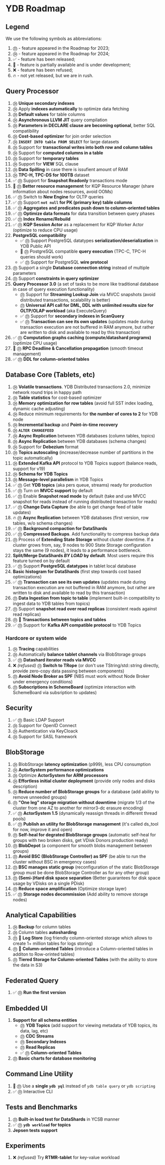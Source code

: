 # YDB Roadmap
## Legend
We use the following symbols as abbreviations:

1. ㉓ - feature appeared in the Roadmap for 2023;
1. ㉔ - feature appeared in the Roadmap for 2024;
1. ✅ - feature has been released;
1. 🚧 - feature is partially available and is under development;
1. ❌ - feature has been refused;
1. 🔥 - not yet released, but we are in rush.

## Query Processor

1. ㉔ **Unique secondary indexes**
1. ㉔ Apply **indexes automatically** to optimize data fetching
1. ㉔ **Default values** for table columns
1. ㉔ **Asynchronous LLVM JIT** query compilation
1. ㉔ **Parameters in DECLARE clause are becoming optional**, better SQL compatibility
1. ㉔ **Cost-based optimizer** for join order selection
1. ㉔ **``INSERT INTO table FROM SELECT``** for large datasets
1. ㉔ Support for **transactional writes into both row and column tables**
1. ㉔ Support for **computed columns in a table**
1. ㉔ Support for **temporary tables**
1. ㉔ Support for **VIEW** SQL clause
1. ㉔ **Data Spilling** in case there is issufient amount of RAM
1. ㉔ **TPC-H, TPC-DS for 100TB** dataset
1. ✅ ㉓ Support for **Snapshot Readonly** transactions mode
1. 🚧 ㉓ **Better resource management** for KQP Resource Manager (share information about nodes resources, avoid OOMs)
1. ✅ ㉓ Switch to **New Engine** for OLTP queries
1. ✅ ㉓ Support **`not null` for PK (primary key) table columns**
1. ✅ ㉓ **Aggregates and predicates push down to column-oriented tables**
1. ✅ ㉓ **Optimize data formats** for data transition between query phases
1. ✅ ㉓ **Index Rename/Rebuild**
1. ✅ ㉓ **KQP Session Actor** as a replacement for KQP Worker Actor (optimize to reduce CPU usage)
1. **PostgreSQL compatibility**
    * ✅ ㉓ Support PostgreSQL datatypes **serialization/deserialization** in YDB Public API
    * 🚧 ㉓ PostgreSQL compatible **query execution** (TPC-C, TPC-H queries should work)
    * ✅ ㉓ Support for PostgreSQL **wire protocol**
1. ㉓ Support a single **Database connection string** instead of multiple parameters
1. ㉓ Support **constraints in query optimizer**
1. **Query Processor 3.0** (a set of tasks to be more like traditional database in case of query execution functionality)
    * ㉓ Support for **Streaming Lookup Join** via MVCC snapshots (avoid distributed transactions, scalability is better)
    * ㉓ **Universal API call for DML, DDL with unlimited results size for OLTP/OLAP workload** (aka ExecuteQuery)
    * ✅ ㉓ Support for **secondary indexes in ScanQuery**
    * ✅ ㉓ **Transaction can see its own updates** (updates made during transaction execution are not buffered in RAM anymore, but rather are written to disk and available to read by this transaction)
1. ✅ ㉓ **Computation graphs caching (compute/datashard programs)** (optimize CPU usage)
1. 🚧 ㉓ **RPC Deadline & Cancellation propagation** (smooth timeout management)
1. ✅ ㉓ **DDL for column-oriented tables**

## Database Core (Tablets, etc)
1. ㉔ **Volatile transactions**. YDB Distributed transactions 2.0, minimize network round trips in happy path
1. ㉔ **Table statistics** for cost-based optimizer
1. ㉔ **Memory optimization for row tables** (avoid full SST index loading, dynamic cache adjusting)
1. ㉔ Reduce minimum requirements for **the number of cores to 2** for YDB node
1. ㉔ **Incremental backup** and **Point-in-time recovery**
1. ㉔ **``ALTER CHANGEFEED``**
1. ㉔ **Async Replication** between YDB databases (column tables, topics)
1. ㉔ **Async Replication** between YDB databases (schema changes)
1. ㉔ Support for **Debezium** format
1. ㉔ **Topics autoscaling** (increase/decrease number of partitions in the topic automatically)
1. ㉔ **Extended Kafka API** protocol to YDB Topics support (balance reads, support for v19)
1. ㉔ **Schema for YDB Topics**
1. ㉔ **Message-level parallelism** in YDB Topics
1. ✅ ㉓ Get **YDB topics** (aka pers queue, streams) ready for production
1. ✅ ㉓ Turn on **MVCC support** by default
1. ✅ ㉓ Enable **Snapshot read mode** by default (take and use MVCC snapshot for reads instead of running distributed transaction for reads)
1. ✅ ㉓ **Change Data Capture** (be able to get change feed of table updates)
1. 🔥 ㉓ **Async Replication** between YDB databases  (first version, row tables, w/o schema changes)
1. ✅ ㉓ **Background compaction for DataShards**
1. ✅ ㉓ **Compressed Backups**. Add functionality to compress backup data
1. ㉓ Process of **Extending State Storage** without cluster downtime. If a cluster grows from, say, 9 nodes to 900 State Storage configuration stays the same (9 nodes), it leads to a performance bottleneck.
1. **Split/Merge DataShards *BY LOAD* by default**. Most users require this feature turned on by default
1. ✅ ㉓ Support **PostgreSQL datatypes** in tablet local database
1. **Basic histogram for DataShards** (first step towards cost based optimizations)
1. ✅ ㉓ **Transaction can see its own updates** (updates made during transaction execution are not buffered in RAM anymore, but rather are written to disk and available to read by this transaction)
1. ㉓ **Data Ingestion from topic to table** (implement built-in compatibility to ingest data to YDB tables from topics)
1. ㉓ Support **snapshot read over read replicas** (consistent reads against read replicas)
1. ㉓ 🚧 **Transactions between topics and tables**
1. ✅ ㉓ Support for **Kafka API compatible protocol** to YDB Topics

### Hardcore or system wide
1. ㉔ **Tracing** capabilities
1. ㉔ Automatically **balance tablet channels** via BlobStorage groups
1. ✅ ㉓ **Datashard iterator reads via MVCC**
1. ❌ *(refused)* ㉓ **Switch to TRope** (or don't use TString/std::string directly, provide zero-copy data passing between components)
1. ㉓ **Avoid Node Broker as SPF** (NBS must work without Node Broker under emergency conditions)
1. ㉓ **Subscriptions in SchemeBoard** (optimize interaction with SchemeBoard via subsription to updates)

## Security
1. ✅ ㉓ Basic LDAP Support
1. ㉔ Support for OpenID Connect
1. ㉔ Authentication via KeyCloack
1. ㉔ Support for SASL framework

## BlobStorage
1. ㉔ BlobStorage **latency optimization** (p999), less CPU consumption
1. ㉔ **ActorSystem performance optimizations**
1. ㉔ Optimize **ActorSystem for ARM processors**
1. ㉔ **Effortless initial cluster deployment** (provide only nodes and disks description)
1. ㉔ **Reduce number of BlobStorage groups** for a database (add ability to remove unneeded groups)
1. ㉓ **"One leg" storage migration without downtime** (migrate 1/3 of the cluster from one AZ to another for mirror3-dc erasure encoding)
1. ✅ ㉓ **ActorSystem 1.5** (dynamically reassign threads in different thread pools)
1. ✅ ㉓ **Publish an utility for BlobStorage management** (it's called ds_tool for now, improve it and open)
1. ㉓ **Self-heal for degrated BlobStorage groups** (automatic self-heal for groups with two broken disks, get VDisk Donors production ready)
1. ㉓ **BlobDepot** (a component for smooth blobs management between groups)
1. ㉓ **Avoid BSC (BlobStorage Controller) as SPF** (be able to run the cluster without BSC in emergency cases)
1. ㉓ **BSC manages static group** (reconfiguration of the static BlobStorage group must be done BlobStorage Controller as for any other group)
1. ㉓ **(Semi-)Hard disk space separation** (Better guarantees for disk space usage by VDisks on a single PDisk)
1. ㉓ **Reduce space amplification** (Optimize storage layer)
1. ✅ ㉓ **Storage nodes decommission** (Add ability to remove storage nodes)

## Analytical Capabilities
1. ㉔ **Backup** for column tables
1. ㉔ Column tables **autosharding**
1. ㉓ 🚧 **Log Store** (log friendly column-oriented storage which allows to create 1+ million tables for logs storing)
1. ㉓ 🚧 **Column-oriented Tables** (introduce a Column-oriented tables in additon to Row-orinted tables)
1. ㉓ **Tiered Storage for Column-oriented Tables** (with the ability to store the data in S3)

## Federated Query
1. ✅ ㉓ **Run the first version**

## Embedded UI
1.  **Support for all schema entities**
    * ㉓ **YDB Topics** (add support for viewing metadata of YDB topics, its data, lag, etc)
    * ㉓ **CDC Streams**
    * ㉓ **Secondary Indexes**
    * ㉓ **Read Replicas**
    * ✅ ㉓ **Column-oriented Tables**
1.  ㉓ **Basic charts for database monitoring**

## Command Line Utility
1. 🚧 ㉓ Use a **single `ydb yql`** instead of `ydb table query` or `ydb scripting`
1. ✅ ㉓ Interactive CLI

## Tests and Benchmarks
1. ㉓ **Built-in load test for DataShards** in YCSB manner
1. ✅ ㉓ **`ydb workload` for topics**
1. **Jepsen tests support**

## Experiments
1. ❌ *(refused)* Try **RTMR-tablet** for key-value workload
